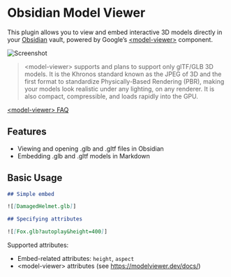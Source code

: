 # Obsidian Model Viewer

This plugin allows you to view and embed interactive 3D models directly in your [Obsidian](http://obsidian.md/) vault, powered by Google’s [\<model-viewer\>](https://modelviewer.dev/) component.

![Screenshot](screenshot.avif)

> \<model-viewer\> supports and plans to support only glTF/GLB 3D models. It is the Khronos standard known as the JPEG of 3D and the first format to standardize Physically-Based Rendering (PBR), making your models look realistic under any lighting, on any renderer. It is also compact, compressible, and loads rapidly into the GPU.

[\<model-viewer\> FAQ](https://modelviewer.dev/docs/faq.html)

## Features

- Viewing and opening .glb and .gltf files in Obsidian
- Embedding .glb and .gltf models in Markdown

## Basic Usage

```md
## Simple embed

![[DamagedHelmet.glb]]

## Specifying attributes

![[Fox.glb?autoplay&height=400]]
```

Supported attributes:

- Embed-related attributes: `height`, `aspect`
- \<model-viewer\> attributes (see https://modelviewer.dev/docs/)
